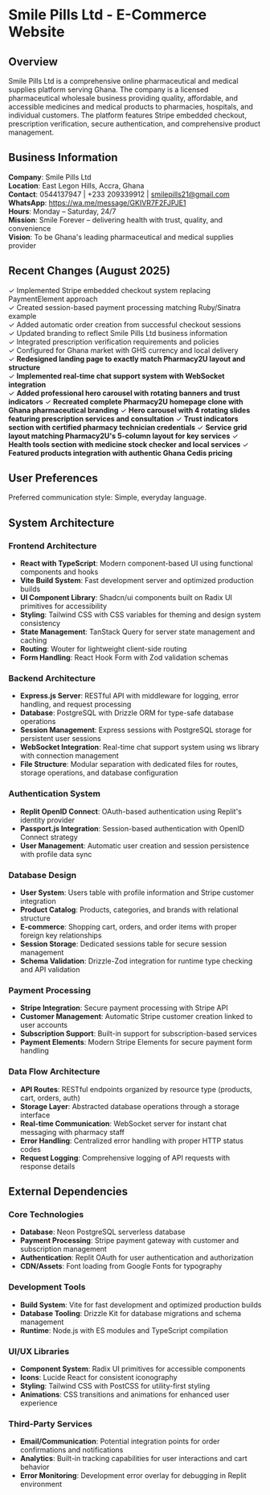 # Smile Pills Ltd - E-Commerce Website

## Overview

Smile Pills Ltd is a comprehensive online pharmaceutical and medical supplies platform serving Ghana. The company is a licensed pharmaceutical wholesale business providing quality, affordable, and accessible medicines and medical products to pharmacies, hospitals, and individual customers. The platform features Stripe embedded checkout, prescription verification, secure authentication, and comprehensive product management.

## Business Information

**Company**: Smile Pills Ltd  
**Location**: East Legon Hills, Accra, Ghana  
**Contact**: 0544137947 | +233 209339912 | smilepills21@gmail.com  
**WhatsApp**: https://wa.me/message/GKIVR7F2FJPJE1  
**Hours**: Monday – Saturday, 24/7  
**Mission**: Smile Forever – delivering health with trust, quality, and convenience  
**Vision**: To be Ghana's leading pharmaceutical and medical supplies provider  

## Recent Changes (August 2025)

✓ Implemented Stripe embedded checkout system replacing PaymentElement approach  
✓ Created session-based payment processing matching Ruby/Sinatra example  
✓ Added automatic order creation from successful checkout sessions  
✓ Updated branding to reflect Smile Pills Ltd business information  
✓ Integrated prescription verification requirements and policies  
✓ Configured for Ghana market with GHS currency and local delivery  
✓ **Redesigned landing page to exactly match Pharmacy2U layout and structure**  
✓ **Implemented real-time chat support system with WebSocket integration**  
✓ **Added professional hero carousel with rotating banners and trust indicators**
✓ **Recreated complete Pharmacy2U homepage clone with Ghana pharmaceutical branding**
✓ **Hero carousel with 4 rotating slides featuring prescription services and consultation**
✓ **Trust indicators section with certified pharmacy technician credentials**
✓ **Service grid layout matching Pharmacy2U's 5-column layout for key services**
✓ **Health tools section with medicine stock checker and local services**
✓ **Featured products integration with authentic Ghana Cedis pricing**

## User Preferences

Preferred communication style: Simple, everyday language.

## System Architecture

### Frontend Architecture
- **React with TypeScript**: Modern component-based UI using functional components and hooks
- **Vite Build System**: Fast development server and optimized production builds
- **UI Component Library**: Shadcn/ui components built on Radix UI primitives for accessibility
- **Styling**: Tailwind CSS with CSS variables for theming and design system consistency
- **State Management**: TanStack Query for server state management and caching
- **Routing**: Wouter for lightweight client-side routing
- **Form Handling**: React Hook Form with Zod validation schemas

### Backend Architecture
- **Express.js Server**: RESTful API with middleware for logging, error handling, and request processing
- **Database**: PostgreSQL with Drizzle ORM for type-safe database operations
- **Session Management**: Express sessions with PostgreSQL storage for persistent user sessions
- **WebSocket Integration**: Real-time chat support system using ws library with connection management
- **File Structure**: Modular separation with dedicated files for routes, storage operations, and database configuration

### Authentication System
- **Replit OpenID Connect**: OAuth-based authentication using Replit's identity provider
- **Passport.js Integration**: Session-based authentication with OpenID Connect strategy
- **User Management**: Automatic user creation and session persistence with profile data sync

### Database Design
- **User System**: Users table with profile information and Stripe customer integration
- **Product Catalog**: Products, categories, and brands with relational structure
- **E-commerce**: Shopping cart, orders, and order items with proper foreign key relationships
- **Session Storage**: Dedicated sessions table for secure session management
- **Schema Validation**: Drizzle-Zod integration for runtime type checking and API validation

### Payment Processing
- **Stripe Integration**: Secure payment processing with Stripe API
- **Customer Management**: Automatic Stripe customer creation linked to user accounts
- **Subscription Support**: Built-in support for subscription-based services
- **Payment Elements**: Modern Stripe Elements for secure payment form handling

### Data Flow Architecture
- **API Routes**: RESTful endpoints organized by resource type (products, cart, orders, auth)
- **Storage Layer**: Abstracted database operations through a storage interface
- **Real-time Communication**: WebSocket server for instant chat messaging with pharmacy staff
- **Error Handling**: Centralized error handling with proper HTTP status codes
- **Request Logging**: Comprehensive logging of API requests with response details

## External Dependencies

### Core Technologies
- **Database**: Neon PostgreSQL serverless database
- **Payment Processing**: Stripe payment gateway with customer and subscription management
- **Authentication**: Replit OAuth for user authentication and authorization
- **CDN/Assets**: Font loading from Google Fonts for typography

### Development Tools
- **Build System**: Vite for fast development and optimized production builds
- **Database Tooling**: Drizzle Kit for database migrations and schema management
- **Runtime**: Node.js with ES modules and TypeScript compilation

### UI/UX Libraries
- **Component System**: Radix UI primitives for accessible components
- **Icons**: Lucide React for consistent iconography
- **Styling**: Tailwind CSS with PostCSS for utility-first styling
- **Animations**: CSS transitions and animations for enhanced user experience

### Third-Party Services
- **Email/Communication**: Potential integration points for order confirmations and notifications
- **Analytics**: Built-in tracking capabilities for user interactions and cart behavior
- **Error Monitoring**: Development error overlay for debugging in Replit environment